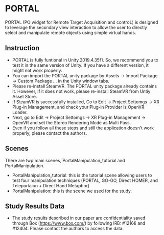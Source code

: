 # PORTAL

PORTAL (PO widget for Remote Target Acquisition and controL) is designed to leverage the secondary view interaction to allow the user to directly select and manipulate remote objects using simple virtual hands.

## Instruction
- PORTAL is fully funtional in Unity.2019.4.35f1. So, we recommend you to test it in the same version of Unity. If you have a different version, it might not work properly. 
- You can import the PORTAL unity package by Assets -> Import Package -> Custom Package ... in the Unity window tabs.
- Please re-install SteamVR. The PORTAL unity package already contains it. However, if it does not work, please re-install SteamVR from Untiy Asset Store.
- If SteamVR is successfully installed, Go to Edit -> Project Settomgs -> XR Plug-in Management, and check your Plug-in Provider is OpenVR Loader.
- Next, go to Edit -> Project Settomgs -> XR Plug-in Management -> OpenVR and set the Stereo Rendering Mode as Multi Pass.
- Even if you follow all these steps and still the application doesn't work properly, please contact the authors. 

## Scenes
There are twp main scenes, PortalManipulation_tutorial and PortalManipulation.
- PortalManipulation_tutorial: this is the tutorial scene allowing users to test four manipulation techniques (PORTAL, GO-GO, Direct HOMER, and Teleportaion + Direct Hand Metaphor)
- PortalManipulation: this is the scene we used for the study. 

## Study Results Data
- The study results described in our paper are confidentiality saved through Box (https://www.box.com/) by following IRB: #12168 and #12404. Please contact the authors to access the data.